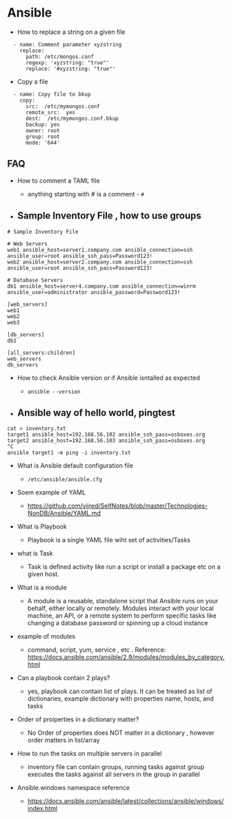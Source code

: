 Ansible
=======

* How to replace a string on a given file 
```
  - name: Comment parameter xyzstring
    replace:
      path: /etc/mongos.conf
      regexp: 'xyzstring: "true"'
      replace: '#xyzstring: "true"'
```      

* Copy a file
```
  - name: Copy file to bkup
    copy:
      src:  /etc/mymongos.conf
      remote_src:  yes
      dest:  /etc/mymongos.conf.bkup
      backup: yes
      owner: root
      group: root
      mode: '644'
```




  
  FAQ
  ------

* How to comment a TAML file
  * anything starting with # is a comment - `#`

* Sample Inventory File , how to use groups 
  - 
```
# Sample Inventory File

# Web Servers
web1 ansible_host=server1.company.com ansible_connection=ssh ansible_user=root ansible_ssh_pass=Password123!
web2 ansible_host=server2.company.com ansible_connection=ssh ansible_user=root ansible_ssh_pass=Password123!

# Database Servers
db1 ansible_host=server4.company.com ansible_connection=winrm ansible_user=administrator ansible_password=Password123!

[web_servers]
web1
web2
web3

[db_servers]
db1

[all_servers:children]
web_servers
db_servers
```  

* How to check Ansible version or if Ansible isntalled as expected
  - `ansible --version`

* Ansible way of hello world, pingtest  
  - 
```
cat > inventory.txt
target1 ansible_host=192.168.56.102 ansible_ssh_pass=osboxes.org
target2 ansible_host=192.168.56.103 ansible_ssh_pass=osboxes.org
^C 
ansible target1 -m ping -i inventory.txt
```
* What is Ansible default configuration file
  - `/etc/ansible/ansible.cfg`

* Soem example of YAML
  - https://github.com/vijred/SelfNotes/blob/master/Technologies-NonDB/Ansible/YAML.md


* What is Playbook
  - Playbook is a single YAML file wiht set of activities/Tasks

* what is Task
  - Task is defined activity like run a script or install a package etc on a given host. 

* What is a module
  - A module is a reusable, standalone script that Ansible runs on your behalf, either locally or remotely. Modules interact with your local machine, an API, or a remote system to perform specific tasks like changing a database password or spinning up a cloud instance

* example of modules 
  - command, script, yum, service , etc . Reference: https://docs.ansible.com/ansible/2.9/modules/modules_by_category.html 

* Can a playbook contain 2 plays?
  - yes, playbook can contain list of plays. It can be treated as list of dictionaries, example dictionary with properties name, hosts, and tasks 

* Order of proiperties in a dictionary matter? 
  - No Order of properties does NOT matter in a dictionary , however order matters in list/array

* How to run the tasks on multiple servers in parallel
  - inventory file can contain groups, running tasks against group executes the tasks against all servers in the group in parallel 

* Ansible.windows namespace reference 
  - https://docs.ansible.com/ansible/latest/collections/ansible/windows/index.html
  
